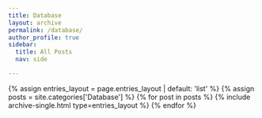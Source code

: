 ```yaml
---
title: Database
layout: archive
permalink: /database/
author_profile: true
sidebar:
  title: All Posts
  nav: side

---
```


{% assign entries_layout = page.entries_layout | default: 'list' %}
{% assign posts = site.categories['Database'] %}
{% for post in posts %} {% include archive-single.html type=entries_layout %} {% endfor %}